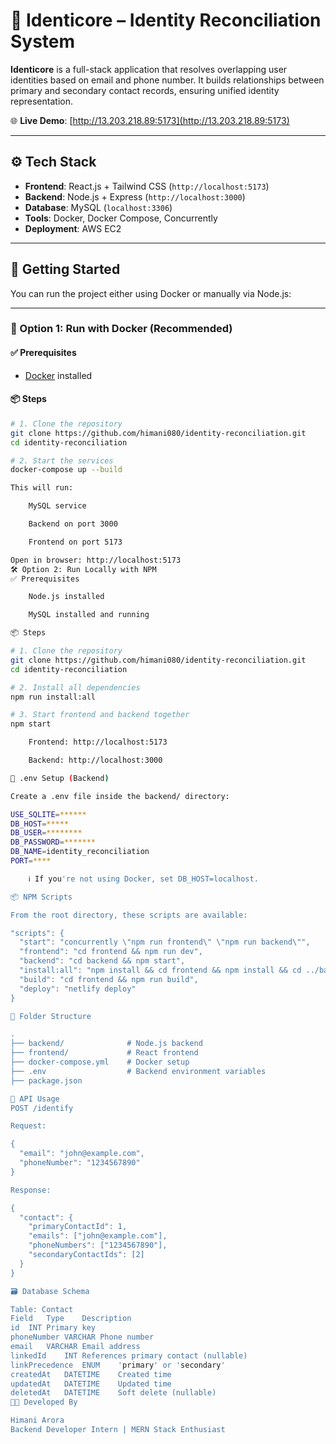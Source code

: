 # 🛂 Identicore – Identity Reconciliation System

**Identicore** is a full-stack application that resolves overlapping user identities based on email and phone number. It builds relationships between primary and secondary contact records, ensuring unified identity representation.

🌐 **Live Demo**: [http://13.203.218.89:5173](http://13.203.218.89:5173)

---

## ⚙️ Tech Stack

- **Frontend**: React.js + Tailwind CSS (`http://localhost:5173`)
- **Backend**: Node.js + Express (`http://localhost:3000`)
- **Database**: MySQL (`localhost:3306`)
- **Tools**: Docker, Docker Compose, Concurrently
- **Deployment**: AWS EC2

---

## 🚀 Getting Started

You can run the project either using Docker or manually via Node.js:

---

### 🔁 Option 1: Run with Docker (Recommended)

#### ✅ Prerequisites
- [Docker](https://www.docker.com/products/docker-desktop/) installed

#### 📦 Steps

```bash
# 1. Clone the repository
git clone https://github.com/himani080/identity-reconciliation.git
cd identity-reconciliation

# 2. Start the services
docker-compose up --build

This will run:

    MySQL service

    Backend on port 3000

    Frontend on port 5173

Open in browser: http://localhost:5173
🛠️ Option 2: Run Locally with NPM
✅ Prerequisites

    Node.js installed

    MySQL installed and running

📦 Steps

# 1. Clone the repository
git clone https://github.com/himani080/identity-reconciliation.git
cd identity-reconciliation

# 2. Install all dependencies
npm run install:all

# 3. Start frontend and backend together
npm start

    Frontend: http://localhost:5173

    Backend: http://localhost:3000

📄 .env Setup (Backend)

Create a .env file inside the backend/ directory:

USE_SQLITE=******
DB_HOST=*****
DB_USER=********
DB_PASSWORD=*******
DB_NAME=identity_reconciliation
PORT=****

    ℹ️ If you're not using Docker, set DB_HOST=localhost.

📦 NPM Scripts

From the root directory, these scripts are available:

"scripts": {
  "start": "concurrently \"npm run frontend\" \"npm run backend\"",
  "frontend": "cd frontend && npm run dev",
  "backend": "cd backend && npm start",
  "install:all": "npm install && cd frontend && npm install && cd ../backend && npm install",
  "build": "cd frontend && npm run build",
  "deploy": "netlify deploy"
}

📁 Folder Structure

.
├── backend/              # Node.js backend
├── frontend/             # React frontend
├── docker-compose.yml    # Docker setup
├── .env                  # Backend environment variables
├── package.json

🧪 API Usage
POST /identify

Request:

{
  "email": "john@example.com",
  "phoneNumber": "1234567890"
}

Response:

{
  "contact": {
    "primaryContactId": 1,
    "emails": ["john@example.com"],
    "phoneNumbers": ["1234567890"],
    "secondaryContactIds": [2]
  }
}

🗃 Database Schema

Table: Contact
Field	Type	Description
id	INT	Primary key
phoneNumber	VARCHAR	Phone number
email	VARCHAR	Email address
linkedId	INT	References primary contact (nullable)
linkPrecedence	ENUM	'primary' or 'secondary'
createdAt	DATETIME	Created time
updatedAt	DATETIME	Updated time
deletedAt	DATETIME	Soft delete (nullable)
👩‍💻 Developed By

Himani Arora
Backend Developer Intern | MERN Stack Enthusiast
